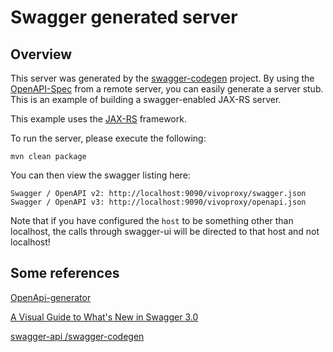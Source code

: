 # Swagger generated server

## Overview
This server was generated by the [swagger-codegen](https://github.com/swagger-api/swagger-codegen) project. By using the 
[OpenAPI-Spec](https://github.com/swagger-api/swagger-core/wiki) from a remote server, you can easily generate a server stub.  This
is an example of building a swagger-enabled JAX-RS server.

This example uses the [JAX-RS](https://jax-rs-spec.java.net/) framework.

To run the server, please execute the following:

```
mvn clean package
```

You can then view the swagger listing here:

```
Swagger / OpenAPI v2: http://localhost:9090/vivoproxy/swagger.json
Swagger / OpenAPI v3: http://localhost:9090/vivoproxy/openapi.json
```

Note that if you have configured the `host` to be something other than localhost, the calls through
swagger-ui will be directed to that host and not localhost!

## Some references
[OpenApi-generator](https://openapi-generator.tech/)

[A Visual Guide to What's New in Swagger 3.0](https://blog.readme.com/an-example-filled-guide-to-swagger-3-2/)

[swagger-api /swagger-codegen ](https://github.com/swagger-api/swagger-codegen/tree/3.0.0)